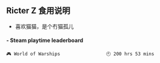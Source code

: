 ## Ricter Z 食用说明
- 喜欢猫猫，是个冇猫孤儿

<!-- steam-box start -->
#### - Steam playtime leaderboard
```text
🎮 World of Warships                 🕘 200 hrs 53 mins
```
<!-- Powered by https://github.com/YouEclipse/steam-box . -->
<!-- steam-box end -->
